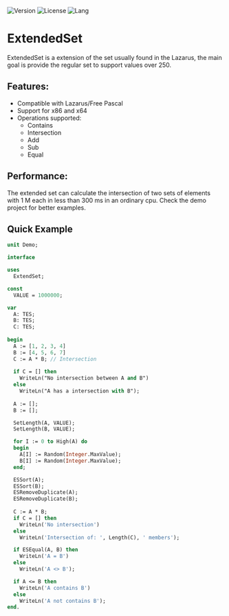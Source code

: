 ![Version](https://img.shields.io/badge/version-v1.0-yellow.svg)
![License](https://img.shields.io/github/license/renancostab/ExtendedSet.svg)
![Lang](https://img.shields.io/github/languages/top/renancostab/ExtendedSet.svg)

# ExtendedSet

ExtendedSet is a extension of the set usually found in the Lazarus, the main goal is provide the regular set to support values over 250.

## Features: ##

* Compatible with Lazarus/Free Pascal
* Support for x86 and x64
* Operations supported:
  - Contains
  - Intersection
  - Add
  - Sub
  - Equal

## Performance: ##

The extended set can calculate the intersection of two sets of elements with 1 M each in less than 300 ms in an ordinary cpu. Check the demo project for better examples.

## Quick Example ##

```Pascal
unit Demo;

interface

uses
  ExtendSet;

const
  VALUE = 1000000;

var
  A: TES;
  B: TES;
  C: TES;
 
begin
  A := [1, 2, 3, 4]
  B := [4, 5, 6, 7]
  C := A * B; // Intersection
  
  if C = [] then
    WriteLn("No intersection between A and B")
  else
    WriteLn("A has a intersection with B");
        
  A := [];
  B := [];

  SetLength(A, VALUE);
  SetLength(B, VALUE);

  for I := 0 to High(A) do
  begin
    A[I] := Random(Integer.MaxValue);
    B[I] := Random(Integer.MaxValue);
  end;

  ESSort(A);
  ESSort(B);
  ESRemoveDuplicate(A);
  ESRemoveDuplicate(B);      
  
  C := A * B;
  if C = [] then
    WriteLn('No intersection')
  else
    WriteLn('Intersection of: ', Length(C), ' members');

  if ESEqual(A, B) then
    WriteLn('A = B')
  else
    WriteLn('A <> B');

  if A <= B then
    WriteLn('A contains B')
  else
    WriteLn('A not contains B');    
end.
